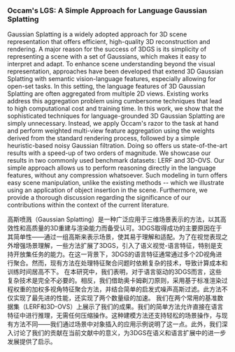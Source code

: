 ### Occam's LGS: A Simple Approach for Language Gaussian Splatting

Gaussian Splatting is a widely adopted approach for 3D scene representation that offers efficient, high-quality 3D reconstruction and rendering. A major reason for the success of 3DGS is its simplicity of representing a scene with a set of Gaussians, which makes it easy to interpret and adapt. To enhance scene understanding beyond the visual representation, approaches have been developed that extend 3D Gaussian Splatting with semantic vision-language features, especially allowing for open-set tasks. In this setting, the language features of 3D Gaussian Splatting are often aggregated from multiple 2D views. Existing works address this aggregation problem using cumbersome techniques that lead to high computational cost and training time. In this work, we show that the sophisticated techniques for language-grounded 3D Gaussian Splatting are simply unnecessary. Instead, we apply Occam's razor to the task at hand and perform weighted multi-view feature aggregation using the weights derived from the standard rendering process, followed by a simple heuristic-based noisy Gaussian filtration. Doing so offers us state-of-the-art results with a speed-up of two orders of magnitude. We showcase our results in two commonly used benchmark datasets: LERF and 3D-OVS. Our simple approach allows us to perform reasoning directly in the language features, without any compression whatsoever. Such modeling in turn offers easy scene manipulation, unlike the existing methods -- which we illustrate using an application of object insertion in the scene. Furthermore, we provide a thorough discussion regarding the significance of our contributions within the context of the current literature.

高斯喷溅（Gaussian Splatting）是一种广泛应用于三维场景表示的方法，以其高效性和高质量的3D重建与渲染能力而备受认可。3DGS取得成功的主要原因在于其简单性——通过一组高斯来表示场景，使其易于理解和适配。为了在视觉表现之外增强场景理解，一些方法扩展了3DGS，引入了语义视觉-语言特征，特别是支持开放集任务的能力。在这一背景下，3DGS的语言特征通常通过多个2D视角进行聚合。然而，现有方法在处理特征聚合问题时依赖复杂的技术，导致计算成本和训练时间居高不下。
在本研究中，我们表明，对于语言驱动的3DGS而言，这些复杂技术是完全不必要的。相反，我们借助奥卡姆剃刀原则，采用基于标准渲染过程权重的加权多视角特征聚合方法，并结合简单的启发式噪声高斯过滤。此方法不仅实现了最先进的性能，还实现了两个数量级的加速。
我们在两个常用的基准数据集（LERF和3D-OVS）上展示了我们的成果。我们的简单方法允许直接在语言特征中进行推理，无需任何压缩操作。这种建模方法还支持轻松的场景操作，与现有方法不同——我们通过场景中对象插入的应用示例说明了这一点。此外，我们深入讨论了我们的贡献在当前文献中的意义，为3DGS在语义和语言扩展中的进一步发展提供了启示。
